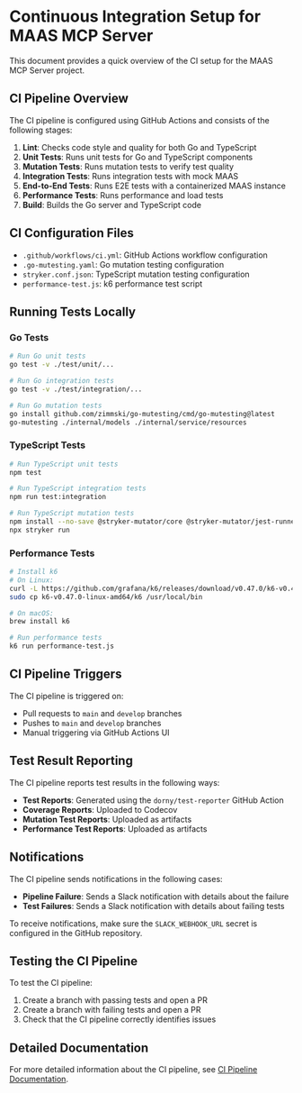 # Continuous Integration Setup for MAAS MCP Server

This document provides a quick overview of the CI setup for the MAAS MCP Server project.

## CI Pipeline Overview

The CI pipeline is configured using GitHub Actions and consists of the following stages:

1. **Lint**: Checks code style and quality for both Go and TypeScript
2. **Unit Tests**: Runs unit tests for Go and TypeScript components
3. **Mutation Tests**: Runs mutation tests to verify test quality
4. **Integration Tests**: Runs integration tests with mock MAAS
5. **End-to-End Tests**: Runs E2E tests with a containerized MAAS instance
6. **Performance Tests**: Runs performance and load tests
7. **Build**: Builds the Go server and TypeScript code

## CI Configuration Files

- `.github/workflows/ci.yml`: GitHub Actions workflow configuration
- `.go-mutesting.yaml`: Go mutation testing configuration
- `stryker.conf.json`: TypeScript mutation testing configuration
- `performance-test.js`: k6 performance test script

## Running Tests Locally

### Go Tests

```bash
# Run Go unit tests
go test -v ./test/unit/...

# Run Go integration tests
go test -v ./test/integration/...

# Run Go mutation tests
go install github.com/zimmski/go-mutesting/cmd/go-mutesting@latest
go-mutesting ./internal/models ./internal/service/resources
```

### TypeScript Tests

```bash
# Run TypeScript unit tests
npm test

# Run TypeScript integration tests
npm run test:integration

# Run TypeScript mutation tests
npm install --no-save @stryker-mutator/core @stryker-mutator/jest-runner
npx stryker run
```

### Performance Tests

```bash
# Install k6
# On Linux:
curl -L https://github.com/grafana/k6/releases/download/v0.47.0/k6-v0.47.0-linux-amd64.tar.gz | tar xz
sudo cp k6-v0.47.0-linux-amd64/k6 /usr/local/bin

# On macOS:
brew install k6

# Run performance tests
k6 run performance-test.js
```

## CI Pipeline Triggers

The CI pipeline is triggered on:
- Pull requests to `main` and `develop` branches
- Pushes to `main` and `develop` branches
- Manual triggering via GitHub Actions UI

## Test Result Reporting

The CI pipeline reports test results in the following ways:

- **Test Reports**: Generated using the `dorny/test-reporter` GitHub Action
- **Coverage Reports**: Uploaded to Codecov
- **Mutation Test Reports**: Uploaded as artifacts
- **Performance Test Reports**: Uploaded as artifacts

## Notifications

The CI pipeline sends notifications in the following cases:

- **Pipeline Failure**: Sends a Slack notification with details about the failure
- **Test Failures**: Sends a Slack notification with details about failing tests

To receive notifications, make sure the `SLACK_WEBHOOK_URL` secret is configured in the GitHub repository.

## Testing the CI Pipeline

To test the CI pipeline:

1. Create a branch with passing tests and open a PR
2. Create a branch with failing tests and open a PR
3. Check that the CI pipeline correctly identifies issues

## Detailed Documentation

For more detailed information about the CI pipeline, see [CI Pipeline Documentation](ci_pipeline.md).